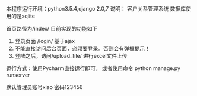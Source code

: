 本程序运行环境：python3.5.4,django 2.0,7
说明：
客户关系管理系统
数据库使用的是sqlite

首页路径为/index/
目前实现的功能如下

1. 登录页面 /login/  基于ajax
2. 不能直接访问后台页面，必须要登录。否则会有弹框提示！
3. 登陆之后，访问/upload_file/ 进行excel文件上传

运行方式：使用Pycharm直接运行即可。
或者使用命令
python manage.py runserver

默认管理员账号xiao
密码123456
